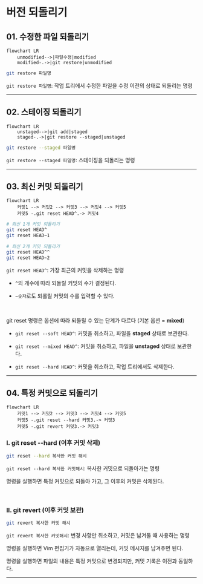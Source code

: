 # 버전 되돌리기

## 01. 수정한 파일 되돌리기

```mermaid
flowchart LR
	unmodified-->|파일수정|modified
	modified-.->|git restore|unmodified
```

```bash
git restore 파일명
```

`git restore 파일명`: 작업 트리에서 수정한 파일을 수정 이전의 상태로 되돌리는 명령<br>

---

## 02. 스테이징 되돌리기

```mermaid
flowchart LR
	unstaged-->|git add|staged
	staged-.->|git restore --staged|unstaged
```

```bash
git restore --staged 파일명
```

`git restore --staged 파일명`: 스테이징을 되돌리는 명령<br>

---

## 03. 최신 커밋 되돌리기

```mermaid
flowchart LR
	커밋1 --> 커밋2 --> 커밋3 --> 커밋4 --> 커밋5
	커밋5 -.git reset HEAD^.-> 커밋4
```

```bash
# 최신 1개 커밋 되돌리기
git reset HEAD^
git reset HEAD~1

# 최신 2개 커밋 되돌리기
git reset HEAD^^
git reset HEAD~2
```

`git reset HEAD^`: 가장 최근의 커밋을 삭제하는 명령<br>

- `^`의 개수에 따라 되돌릴 커밋의 수가 결정된다.<br>

- `~숫자`로도 되롤릴 커밋의 수를 입력할 수 있다.<br>

<br>

git reset 명령은 옵션에 따라 되돌릴 수 있는 단계가 다르다 (기본 옵션 = **mixed**)<br>

- `git reset --soft HEAD^`: 커밋을 취소하고, 파일을 **staged** 상태로 보관한다.<br>

- `git reset --mixed HEAD^`: 커밋을 취소하고, 파일을 **unstaged** 상태로 보관한다.<br>

- `git reset --hard HEAD^`: 커밋을 취소하고, 작업 트리에서도 삭제한다.<br>

---

## 04. 특정 커밋으로 되돌리기

```mermaid
flowchart LR
	커밋1 --> 커밋2 --> 커밋3 --> 커밋4 --> 커밋5
	커밋5 -.git reset --hard 커밋3.-> 커밋3
	커밋5 -.git revert 커밋3.-> 커밋3
```

### I. git reset --hard (이후 커밋 삭제)

```bash
git reset --hard 복사한 커밋 해시
```

`git reset --hard 복사한 커밋해시`: 복사한 커밋으로 되돌아가는 명령<br>

명령을 실행하면 특정 커밋으로 되돌아 가고, 그 이후의 커밋은 삭제된다.<br>

<br>

### II. git revert (이후 커밋 보관)

```bash
git revert 복사한 커밋 해시
```

`git revert 복사한 커밋해시`: 변경 사항만 취소하고, 커밋은 남겨둘 때 사용하는 명령<br>

명령을 실행하면 Vim 편집기가 자동으로 열리는데, 커밋 메시지를 남겨주면 된다.<br>

명령을 실행하면 파일의 내용은 특정 커밋으로 변경되지만, 커밋 기록은 이전과 동일하다.<br>

---



